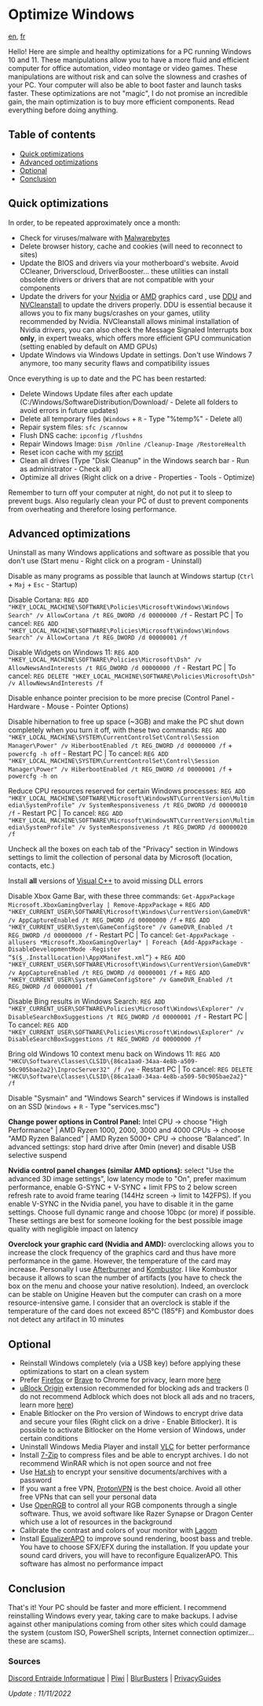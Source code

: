 # Optimize Windows

[en](/README.md), [fr](/README-FR.md)

Hello! Here are simple and healthy optimizations for a PC running Windows 10 and 11. These manipulations allow you to have a more fluid and efficient computer for office automation, video montage or video games. These manipulations are without risk and can solve the slowness and crashes of your PC. Your computer will also be able to boot faster and launch tasks faster. These optimizations are not "magic", I do not promise an incredible gain, the main optimization is to buy more efficient components. Read everything before doing anything.

## Table of contents
- [Quick optimizations](#quick-optimizations)
- [Advanced optimizations](#advanced-optimizations)
- [Optional](#optional)
- [Conclusion](#conclusion)

## Quick optimizations
In order, to be repeated approximately once a month:
* Check for viruses/malware with [Malwarebytes](https://malwarebytes.com/)
* Delete browser history, cache and cookies (will need to reconnect to sites)
* Update the BIOS and drivers via your motherboard's website. Avoid CCleaner, Driverscloud, DriverBooster… these utilities can install obsolete drivers or drivers that are not compatible with your components
* Update the drivers for your [Nvidia](https://www.nvidia.com/Download/index.aspx?lang=en-us) or [AMD](https://www.amd.com/en/support) graphics card , use [DDU](https://www.guru3d.com/files-details/display-driver-uninstaller-download.html) and [NVCleanstall](https://www.techpowerup.com/download/techpowerup-nvcleanstall/) to update the drivers properly. DDU is essential because it allows you to fix many bugs/crashes on your games, utility recommended by Nvidia. NVCleanstall allows minimal installation of Nvidia drivers, you can also check the Message Signaled Interrupts box **only**, in expert tweaks, which offers more efficient GPU communication (setting enabled by default on AMD GPUs)
* Update Windows via Windows Update in settings. Don't use Windows 7 anymore, too many security flaws and compatibility issues

Once everything is up to date and the PC has been restarted:
* Delete Windows Update files after each update (C:/Windows/SoftwareDistribution/Download/ - Delete all folders to avoid errors in future updates)
* Delete all temporary files (`Windows` + `R` - Type "%temp%" - Delete all)
* Repair system files: `sfc /scannow`
* Flush DNS cache: `ipconfig /flushdns`
* Repair Windows Image: `Dism /Online /Cleanup-Image /RestoreHealth`
* Reset icon cache with my [script](https://github.com/PouletEnSlip/ResetIconCache)
* Clean all drives (Type "Disk Cleanup" in the Windows search bar - Run as administrator - Check all)
* Optimize all drives (Right click on a drive - Properties - Tools - Optimize)

Remember to turn off your computer at night, do not put it to sleep to prevent bugs. Also regularly clean your PC of dust to prevent components from overheating and therefore losing performance.

## Advanced optimizations
Uninstall as many Windows applications and software as possible that you don't use (Start menu - Right click on a program - Uninstall)

Disable as many programs as possible that launch at Windows startup (`Ctrl` + `Maj` + `Esc` - Startup)

Disable Cortana: `REG ADD "HKEY_LOCAL_MACHINE\SOFTWARE\Policies\Microsoft\Windows\Windows Search" /v AllowCortana /t REG_DWORD /d 00000000 /f` - Restart PC | To cancel: `REG ADD "HKEY_LOCAL_MACHINE\SOFTWARE\Policies\Microsoft\Windows\Windows Search" /v AllowCortana /t REG_DWORD /d 00000001 /f`

Disable Widgets on Windows 11: `REG ADD "HKEY_LOCAL_MACHINE\SOFTWARE\Policies\Microsoft\Dsh" /v AllowNewsAndInterests /t REG_DWORD /d 00000000 /f` - Restart PC | To cancel: `REG DELETE "HKEY_LOCAL_MACHINE\SOFTWARE\Policies\Microsoft\Dsh" /v AllowNewsAndInterests /f`

Disable enhance pointer precision to be more precise (Control Panel - Hardware - Mouse - Pointer Options)

Disable hibernation to free up space (~3GB) and make the PC shut down completely when you turn it off, with these two commands: `REG ADD "HKEY_LOCAL_MACHINE\SYSTEM\CurrentControlSet\Control\Session Manager\Power" /v HiberbootEnabled /t REG_DWORD /d 00000000 /f` + `powercfg -h off` - Restart PC | To cancel: `REG ADD "HKEY_LOCAL_MACHINE\SYSTEM\CurrentControlSet\Control\Session Manager\Power" /v HiberbootEnabled /t REG_DWORD /d 00000001 /f` + `powercfg -h on`

Reduce CPU resources reserved for certain Windows processes: `REG ADD "HKEY_LOCAL_MACHINE\SOFTWARE\Microsoft\WindowsNT\CurrentVersion\Multimedia\SystemProfile" /v SystemResponsiveness /t REG_DWORD /d 00000010 /f` - Restart PC | To cancel: `REG ADD "HKEY_LOCAL_MACHINE\SOFTWARE\Microsoft\WindowsNT\CurrentVersion\Multimedia\SystemProfile" /v SystemResponsiveness /t REG_DWORD /d 00000020 /f`

Uncheck all the boxes on each tab of the "Privacy" section in Windows settings to limit the collection of personal data by Microsoft (location, contacts, etc.)

Install **all** versions of [Visual C++](https://www.techpowerup.com/download/visual-c-redistributable-runtime-package-all-in-one/) to avoid missing DLL errors

Disable Xbox Game Bar, with these three commands: `Get-AppxPackage Microsoft.XboxGamingOverlay | Remove-AppxPackage` + `REG ADD "HKEY_CURRENT_USER\SOFTWARE\Microsoft\Windows\CurrentVersion\GameDVR" /v AppCaptureEnabled /t REG_DWORD /d 00000000 /f` + `REG ADD "HKEY_CURRENT_USER\System\GameConfigStore" /v GameDVR_Enabled /t REG_DWORD /d 00000000 /f` - Restart PC | To cancel: `Get-AppxPackage -allusers *Microsoft.XboxGamingOverlay* | Foreach {Add-AppxPackage -DisableDevelopmentMode -Register “$($_.InstallLocation)\AppXManifest.xml”}` + `REG ADD "HKEY_CURRENT_USER\SOFTWARE\Microsoft\Windows\CurrentVersion\GameDVR" /v AppCaptureEnabled /t REG_DWORD /d 00000001 /f` + `REG ADD "HKEY_CURRENT_USER\System\GameConfigStore" /v GameDVR_Enabled /t REG_DWORD /d 00000001 /f`

Disable Bing results in Windows Search: `REG ADD "HKEY_CURRENT_USER\SOFTWARE\Policies\Microsoft\Windows\Explorer" /v DisableSearchBoxSuggestions /t REG_DWORD /d 00000001 /f` - Restart PC | To cancel: `REG ADD "HKEY_CURRENT_USER\SOFTWARE\Policies\Microsoft\Windows\Explorer" /v DisableSearchBoxSuggestions /t REG_DWORD /d 00000000 /f`

Bring old Windows 10 context menu back on Windows 11: `REG ADD "HKCU\Software\Classes\CLSID\{86ca1aa0-34aa-4e8b-a509-50c905bae2a2}\InprocServer32" /f /ve` - Restart PC | To cancel: `REG DELETE "HKCU\Software\Classes\CLSID\{86ca1aa0-34aa-4e8b-a509-50c905bae2a2}" /f`

Disable "Sysmain" and "Windows Search" services if Windows is installed on an SSD (`Windows` + `R` - Type "services.msc")

**Change power options in Control Panel:** Intel CPU → choose "High Performance" | AMD Ryzen 1000, 2000, 3000 and 4000 CPUs → choose "AMD Ryzen Balanced" | AMD Ryzen 5000+ CPU → choose “Balanced”. In advanced settings: stop hard drive after 0min (never) and disable USB selective suspend

**Nvidia control panel changes (similar AMD options):** select "Use the advanced 3D image settings", low latency mode to "On", prefer maximum performance, enable G-SYNC + V-SYNC + limit FPS to 2 below screen refresh rate to avoid frame tearing (144Hz screen → limit to 142FPS). If you enable V-SYNC in the Nvidia panel, you have to disable it in the game settings. Choose full dynamic range and choose 10bpc (or more) if possible. These settings are best for someone looking for the best possible image quality with negligible impact on latency

**Overclock your graphic card (Nvidia and AMD):** overclocking allows you to increase the clock frequency of the graphics card and thus have more performance in the game. However, the temperature of the card may increase. Personally I use [Afterburner](https://www.msi.com/Landing/afterburner/graphics-cards) and [Kombustor](https://msikombustor.com/). I like Kombustor because it allows to scan the number of artifacts (you have to check the box on the menu and choose your native resolution). Indeed, an overclock can be stable on Unigine Heaven but the computer can crash on a more resource-intensive game. I consider that an overclock is stable if the temperature of the card does not exceed 85°C (185°F) and Kombustor does not detect any artifact in 10 minutes

## Optional
* Reinstall Windows completely (via a USB key) before applying these optimizations to start on a clean system
* Prefer [Firefox](https://www.mozilla.org/en-US/firefox/new/) or [Brave](https://brave.com/) to Chrome for privacy, learn more [here](https://privacytests.org/)
* [uBlock Origin](https://ublockorigin.com) extension recommended for blocking ads and trackers (I do not recommend Adblock which does not block all ads and no tracers, learn more [here](https://adblock-tester.com/))
* Enable Bitlocker on the Pro version of Windows to encrypt drive data and secure your files (Right click on a drive - Enable Bitlocker). It is possible to activate Bitlocker on the Home version of Windows, under certain conditions
* Uninstall Windows Media Player and install [VLC](https://www.videolan.org/) for better performance
* Install [7-Zip](https://www.7-zip.org/) to compress files and be able to encrypt archives. I do not recommend WinRAR which is not open source and not free
* Use [Hat.sh](https://hat.sh/) to encrypt your sensitive documents/archives with a password
* If you want a free VPN, [ProtonVPN](https://protonvpn.com/download) is the best choice. Avoid all other free VPNs that can sell your personal data
* Use [OpenRGB](https://gitlab.com/CalcProgrammer1/OpenRGB) to control all your RGB components through a single software. Thus, we avoid software like Razer Synapse or Dragon Center which use a lot of resources in the background
* Calibrate the contrast and colors of your monitor with [Lagom](http://www.lagom.nl/lcd-test/)
* Install [EqualizerAPO](https://sourceforge.net/projects/equalizerapo/) to improve sound rendering, boost bass and treble. You have to choose SFX/EFX during the installation. If you update your sound card drivers, you will have to reconfigure EqualizerAPO. This software has almost no performance impact

## Conclusion
That's it! Your PC should be faster and more efficient. I recommend reinstalling Windows every year, taking care to make backups. I advise against other manipulations coming from other sites which could damage the system (custom ISO, PowerShell scripts, Internet connection optimizer... these are scams).

### Sources
[Discord Entraide Informatique](https://discord.gg/WMsR7dT) | [Piwi](https://github.com/Piwielle) | [BlurBusters](https://blurbusters.com/) | [PrivacyGuides](https://privacyguides.org/)

*Update : 11/11/2022*
